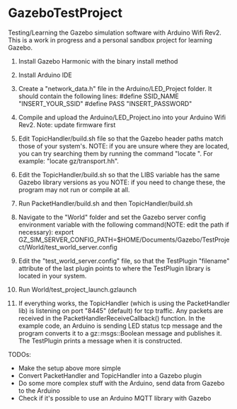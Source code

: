 # GazeboTestProject
Testing/Learning the Gazebo simulation software with Arduino Wifi Rev2. This is a work in progress and a personal sandbox project for learning Gazebo.


1. Install Gazebo Harmonic with the binary install method

2. Install Arduino IDE

3. Create a "network_data.h" file in the Arduino/LED_Project folder. It should contain the following lines:
#define SSID_NAME "INSERT_YOUR_SSID"
#define PASS "INSERT_PASSWORD"

4. Compile and upload the Arduino/LED_Project.ino into your Arduino Wifi Rev2. Note: update firmware first

5. Edit TopicHandler/build.sh file so that the Gazebo header paths match those of your system's. NOTE: if you are unsure where they are located, you can try searching them by running the command "locate <filename here>". For example: "locate gz/transport.hh".

6. Edit the TopicHandler/build.sh so that the LIBS variable has the same Gazebo library versions as you NOTE: if you need to change these, the program may not run or compile at all. 

7. Run PacketHandler/build.sh and then TopicHandler/build.sh

8. Navigate to the "World" folder and set the Gazebo server config environment variable with the following command(NOTE: edit the path if necessary): 
export GZ_SIM_SERVER_CONFIG_PATH=$HOME/Documents/Gazebo/TestProject/World/test_world_server.config

9. Edit the "test_world_server.config" file, so that the TestPlugin "filename" attribute of the last plugin points to where the TestPlugin library is located in your system.

10. Run World/test_project_launch.gzlaunch

11. If everything works, the TopicHandler (which is using the PacketHandler lib) is listening on port "8445" (default) for tcp traffic. Any packets are received in the PacketHandlerReceiveCallback() function. In the example code, an Arduino is sending LED status tcp message and the program converts it to a gz::msgs::Boolean message and publishes it. The TestPlugin prints a message when it is constructed.

TODOs: 
- Make the setup above more simple
- Convert PacketHandler and TopicHandler into a Gazebo plugin
- Do some more complex stuff with the Arduino, send data from Gazebo to the Arduino
- Check if it's possible to use an Arduino MQTT library with Gazebo